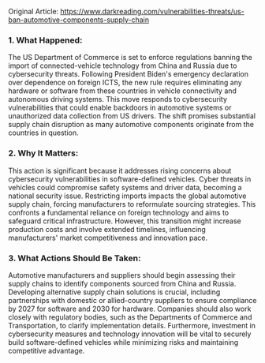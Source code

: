 Original Article: https://www.darkreading.com/vulnerabilities-threats/us-ban-automotive-components-supply-chain

### 1. What Happened:

The US Department of Commerce is set to enforce regulations banning the import of connected-vehicle technology from China and Russia due to cybersecurity threats. Following President Biden's emergency declaration over dependence on foreign ICTS, the new rule requires eliminating any hardware or software from these countries in vehicle connectivity and autonomous driving systems. This move responds to cybersecurity vulnerabilities that could enable backdoors in automotive systems or unauthorized data collection from US drivers. The shift promises substantial supply chain disruption as many automotive components originate from the countries in question.

### 2. Why It Matters:

This action is significant because it addresses rising concerns about cybersecurity vulnerabilities in software-defined vehicles. Cyber threats in vehicles could compromise safety systems and driver data, becoming a national security issue. Restricting imports impacts the global automotive supply chain, forcing manufacturers to reformulate sourcing strategies. This confronts a fundamental reliance on foreign technology and aims to safeguard critical infrastructure. However, this transition might increase production costs and involve extended timelines, influencing manufacturers' market competitiveness and innovation pace.

### 3. What Actions Should Be Taken:

Automotive manufacturers and suppliers should begin assessing their supply chains to identify components sourced from China and Russia. Developing alternative supply chain solutions is crucial, including partnerships with domestic or allied-country suppliers to ensure compliance by 2027 for software and 2030 for hardware. Companies should also work closely with regulatory bodies, such as the Departments of Commerce and Transportation, to clarify implementation details. Furthermore, investment in cybersecurity measures and technology innovation will be vital to securely build software-defined vehicles while minimizing risks and maintaining competitive advantage.